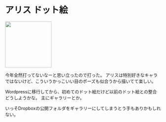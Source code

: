 アリス
ドット絵
=====
<a href="http://manaten.net/wp-content/uploads/2012/12/alice.gif"><img class="alignnone size-full wp-image-88" title="alice" src="http://manaten.net/wp-content/uploads/2012/12/alice.gif" alt="" width="150" height="150" /></a>

今年全然打ってないなーと思い立ったので打った。
アリスは特別好きなキャラではないけど、こういうかっこいい目のポーズも似合うから描いてて楽しい。

Wordpressに移行してから、初めてのドット絵だけど以前のドット絵との整合どうしようかな。
主にギャラリーとか。

いっそDropboxの公開フォルダをギャラリーにしてしまうとう手もありかもしれない。
